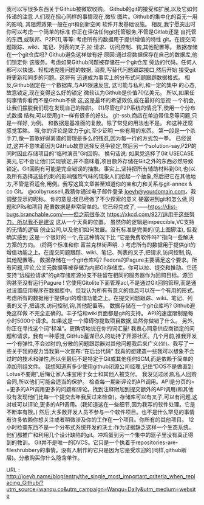 我可以写很多东西关于Github被微软收购。 
 Github的git的接受和扩展,以及它如何传递的注意 
 人们现在担心同样的事情现在,微软 
 图片。Github的集中化的百无一用的影响, 
 其阻燃效果一般在git和创新空间 
 软件开发基础设施。 
 相反,我宁愿突出时你可以考虑一个简单的标准 
 你正在评估任何git托管服务,不管是Gitlab还是 
 自托管的东西,或联邦、P2P[1],等等: 
 考虑所有的数据用于提供增值的特性 
 git。在提交问题跟踪、wiki、笔记、列表的叉子,拉 
 请求、访问控制、钩,其他配置等。 
 数据存储在一个git仓库吗? 
 Github避免这样做有好 
 原因:通过将数据保存在自己的数据库,他们锁定你 
 该服务。考虑如果Github问题被存储在一个git仓库 
 旁边的代码。任何人都可以快速、轻松地克隆问题的数据, 
 消费,写替代问题跟踪接口,然后开始 
 接受git将更新和同步的问题。这将有 
 迅速成为事实上的分布式问题跟踪数据格式。 
 相反,Github固定在一个数据库,与API限速反应, 
 这可能与私利,和一定的集中 
 的心态,故意锁定,现在变得这么好的锁定 
 微软认为Github是价值70亿美元。 
 所以,如果任何事情你看而不是Github不做 
 这,这是最坏的希望效仿,或在最好的忽视 
 一个机会,让我们摆脱我们现在发现自己的陷阱。 
 [1]尽管在P2P系统的情况下,使用一个分布式数据 
 结构,可以使用git一样有很多的好处。 
 git-ssb,商店在单边带信息等问题,只是一样好, 
 为例。 
 和数据是基准面的复数。除了常见的用法也不是。 
 和这种迂腐感觉策略。 
 哦,你的评论是致力于git,至少证明 
 一些有用的东西。 
 第一段是一个杀手刀,像一首歌好得离谱的管理是多么的残忍,因为每一行的方式包一拳。 
 已经说过,这并不意味着因为GitHub故意选择反竞争锁定,然后另一个solution-say,P2P的同时因此存储项目的“临时演员”Git回购。 
 换句话说: 
 如果党选择了Git USECASE美元,它不会让他们实现锁定,并不意味着,项目额外存储在Git之外的东西必然导致锁定。Git回购有可能是完全错误的抽象。事实上,坚持把所有辅助材料到Git,也(以及所有选择这些约束)的影响强烈气味的现象人们拾起一个抽象,然后把它在其他地方,不管是否适合,用例。我写这篇文章甚至知道你的亲和力和关系与git-annex & co Git。 
 @colbyrussell,我猜你通过电子邮件登录 
 joeyh@yourdomain.com。我调整显示的昵称。 
 你的意思:我已经做了不少探索的意义 
 硬塞进到git和怎么做,问题和PRs和项目 
 配置数据是非常简单的。它已经完成了, 
 ——https://dist-bugs.branchable.com/——但之前很多次 
 https://xkcd.com/927/适用于这些努力。所以我不是建议 
 这从一个天真的位置。 
 虽然你的逻辑是impeccible,VC支持的无情的逻辑 
 创业公司,以及他们如何发展。没有标准是完美的(见上图脚注), 
 但我确实感到 
 这是一个很好的一个,在这种情况下比 
 “它是免费软件吗?”指向一些解决方案的方向。 
 (将两个标准和你 
 富兰克林街声明. .) 
 考虑所有的数据用于提供git的增值功能之上。在提交问题跟踪、wiki、笔记、列表的叉子,把请求,访问控制,钩,其他配置等。 
 数据存储在一个git仓库吗? 
 Fedora的Pagure主要满足这个要求。所有问题,评论,公关元数据等被存储为内部Git存储库。你可以拉、提交和推动。它还支持“远程拉请求”的git存储库源分支不驻留在相同的服务器作为回购目标。源回购甚至没有运行Pagure ! 
 它使用Gitolite下面管理acl,不是通过Git回购管理,而是通过设置应用程序在数据库中。但我认为所有有意义的信息可以在一个有用的形式。 
 考虑所有的数据用于提供git的增值功能之上。在提交问题跟踪、wiki、笔记、列表的叉子,把请求,访问控制,钩,其他配置等。 
 数据存储在一个git仓库吗? 
 Github避免这样做 
 不完全正确的。丰子恺和wiki页面都是git的支持。 
 API的速度限制是每小时5000个请求。如果这是一个障碍你提取项目数据,显然你做错了什么。 
 另外,你正在寻找这个词“标准”。更确切地说在你的词汇量! 
 我衷心同意供应商锁定的问题和请求。我有一种感觉,GitHub蓄谋已久的劫持了开源社区。几个月前,推我开发一个有弹性,不会过时的,分散的问题跟踪器对其他问题我后来广义(坐)。我写了一些关于我的视力当我第一次宣布:“在后台代码” 
 我真的想建造一些我可以想象不会过时的技术和弹性,所以坐最后不是特定于Git或其他任何SCM,而是依赖于简单的添加剂组文件。 
 我想知道有多少使用github闭源公司经理,记住“DOS不是做直到Lotus不要跑”,后悔让家人珠宝用于女士和其他人被支付。 
 我没见过闭源,私人回购合同,所以他们可能会适当的保护。 
 检查每一期新评论的API调用。API是分页的= =更多的API调用更多的问题和评论。找到注释附加到提交额外的API调用(和其他没有发现他们比每一个提交去年我反过来检查)。存储库可以有叉子,可以有问题,这对桩可以评论,更多的API调用。(我知道这在一些细节,因为我写的软件处理。它是不断率有限。) 
 然后,大多数开发人员不参与一个软件项目。也不是什么罕见的事情有许多依赖你想关注或者稍微涉及你的工作在一个项目。你所有的其他项目。 
 12小时检查东西不是一个分布式系统开发的沃土:作为证据缺乏这样一个生态系统。 
 他们都推广和利用几个设计缺陷的git。冲鸡蛋到另一个集中的篮子里没有真正得到的教训。 
 Git并不是唯一的DVCS。它只是一个执着于repositories-are-fileshrubbery的事情。没有人制作的它只是因为它是受欢迎的(同样,github断层)。分散购买你什么隐含单作。 
  
   
  URL : http://joeyh.name/blog/entry/the_single_most_important_criteria_when_replacing_Github/?utm_source=wanqu.co&utm_campaign=Wanqu+Daily&utm_medium=website
